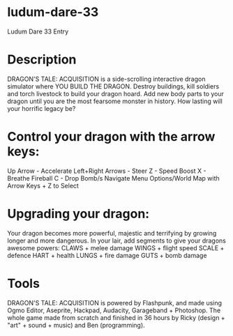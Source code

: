 # ludum-dare-33
Ludum Dare 33 Entry

# Description 
DRAGON'S TALE: ACQUISITION is a side-scrolling interactive dragon simulator where YOU BUILD THE DRAGON. Destroy buildings, kill soldiers and torch livestock to build your dragon hoard. Add new body parts to your dragon until you are the most fearsome monster in history. How lasting will your horrific legacy be? 

# Control your dragon with the arrow keys: 
Up Arrow - Accelerate 
Left+Right Arrows - Steer 
Z - Speed Boost 
X - Breathe Fireball 
C - Drop Bomb/s 
Navigate Menu Options/World Map with Arrow Keys + Z to Select 

# Upgrading your dragon: 
Your dragon becomes more powerful, majestic and terrifying by growing longer and more dangerous. In your lair, add segments to give your dragons awesome powers: 
CLAWS + melee damage 
WINGS + flight speed 
SCALE + defence 
HART + health 
LUNGS + fire damage 
GUTS + bomb damage 

# Tools 
DRAGON'S TALE: ACQUISITION is powered by Flashpunk, and made using Ogmo Editor, Aseprite, Hackpad, Audacity, Garageband + Photoshop. The whole game made from scratch and finished in 36 hours by Ricky (design + "art" + sound + music) and Ben (programming).
